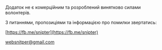 Додаток не є комерційним та розроблений винятково силами волонтерів.

З питаннями, пропозиціями та інформацією про помилки звертатись:

[https://fb.me/snipter](https://fb.me/snipter)

[websnitper@gmail.com](mailto:websnitper@gmail.com)
